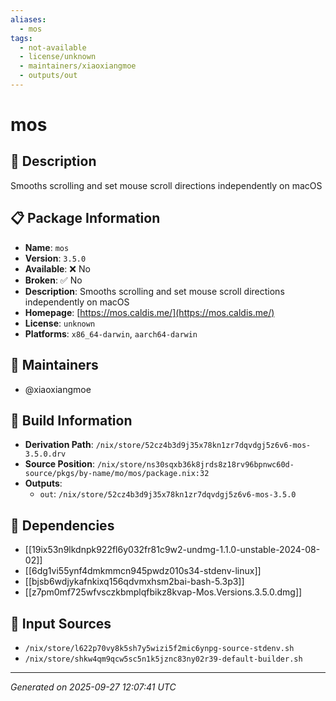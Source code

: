 ```yaml
---
aliases:
  - mos
tags:
  - not-available
  - license/unknown
  - maintainers/xiaoxiangmoe
  - outputs/out
---
```


# mos

## 📝 Description

Smooths scrolling and set mouse scroll directions independently on macOS

## 📋 Package Information

- **Name**: `mos`
- **Version**: `3.5.0`
- **Available**: ❌ No
- **Broken**: ✅ No
- **Description**: Smooths scrolling and set mouse scroll directions independently on macOS
- **Homepage**: [https://mos.caldis.me/](https://mos.caldis.me/)
- **License**: `unknown`
- **Platforms**: `x86_64-darwin`, `aarch64-darwin`
## 👥 Maintainers

- @xiaoxiangmoe


## 🔧 Build Information

- **Derivation Path**: `/nix/store/52cz4b3d9j35x78kn1zr7dqvdgj5z6v6-mos-3.5.0.drv`
- **Source Position**: `/nix/store/ns30sqxb36k8jrds8z18rv96bpnwc60d-source/pkgs/by-name/mo/mos/package.nix:32`
- **Outputs**:
  - `out`:  `/nix/store/52cz4b3d9j35x78kn1zr7dqvdgj5z6v6-mos-3.5.0`

## 🔗 Dependencies

- [[19ix53n9lkdnpk922fl6y032fr81c9w2-undmg-1.1.0-unstable-2024-08-02]]
- [[6dg1vi55ynf4dmkmmcn945pwdz010s34-stdenv-linux]]
- [[bjsb6wdjykafnkixq156qdvmxhsm2bai-bash-5.3p3]]
- [[z7pm0mf725wfvsczkbmplqfbikz8kvap-Mos.Versions.3.5.0.dmg]]

## 📁 Input Sources

- `/nix/store/l622p70vy8k5sh7y5wizi5f2mic6ynpg-source-stdenv.sh`
- `/nix/store/shkw4qm9qcw5sc5n1k5jznc83ny02r39-default-builder.sh`

---
*Generated on 2025-09-27 12:07:41 UTC*
